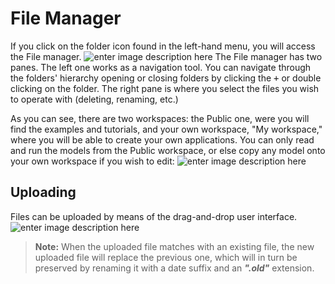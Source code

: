 # **File Manager**
If you click on the folder icon found in the left-hand menu, you will access the File manager.
![enter image description here](http://img.pyplan.org/Fim_gotofilema_new.png)
The File manager has two panes. The left one works as a navigation tool. You can navigate through the folders' hierarchy opening or closing folders by clicking the <kbd>+</kbd> or double clicking on the folder.
The right pane is where you select the files you wish to operate with (deleting, renaming, etc.)

As you can see, there are two workspaces: the Public one, were you will find the examples and tutorials, and your own workspace, "My workspace," where you will be able to create your own applications.
You can only read and run the models from the Public workspace, or else copy any model onto your own workspace if you wish to edit:
![enter image description here](http://img.pyplan.org/FileManager-CopyIn.png)

## **Uploading**
Files can be uploaded by means of the drag-and-drop user interface.
![enter image description here](http://img.pyplan.org/FileManager-upload.gif)
> **Note:** When the uploaded file matches with an existing file, the new uploaded file will replace the previous one, which will in turn be preserved by renaming it with a date suffix and an ***".old"*** extension.

<!--stackedit_data:
eyJoaXN0b3J5IjpbMTMzNDU3ODAxMSwtNzIwNTUxMzMyLDE4ND
I1MDQ5MjEsLTQ5MTI3MTYyNSwtNjQ0OTQ2NzYxLDE3NjIwNzY3
MzksLTY3OTc5MzQ0MywtMTM5NTkxMjkxNSwxNzQ5ODQ3MjUzLC
0xNTIwNjcyOTAxLDc2ODE2MzQ2NiwtNjA3NTI0OTY0LDU2NjU3
OTY2NiwtMjExNTA4NjUwMiwxNDUzMDE0MjgyLC02MjA4NjIzMz
csLTE1ODU1NjAwMDYsMTQwNTE5MzE0OCwxNDQyNDA5ODYxLDgy
MjQzNTU0NF19
-->